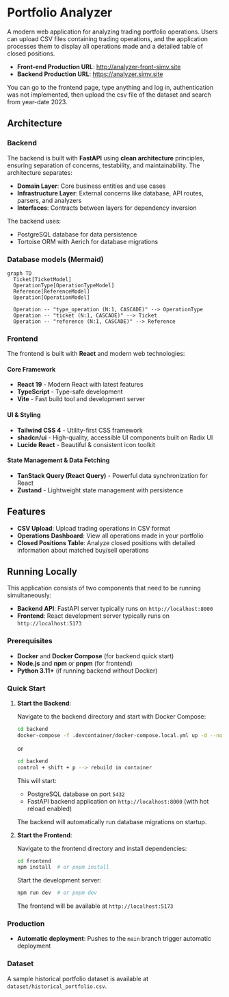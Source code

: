 # Portfolio Analyzer

A modern web application for analyzing trading portfolio operations. Users can upload CSV files containing trading operations, and the application processes them to display all operations made and a detailed table of closed positions.

- **Front-end Production URL**: http://analyzer-front-simv.site
- **Backend Production URL**: https://analyzer.simv.site

You can go to the frontend page, type anything and log in, authentication was not implemented, then upload the csv file of the dataset and search from year-date 2023.

## Architecture

### Backend

The backend is built with **FastAPI** using **clean architecture** principles, ensuring separation of concerns, testability, and maintainability. The architecture separates:

- **Domain Layer**: Core business entities and use cases
- **Infrastructure Layer**: External concerns like database, API routes, parsers, and analyzers
- **Interfaces**: Contracts between layers for dependency inversion

The backend uses:

- PostgreSQL database for data persistence
- Tortoise ORM with Aerich for database migrations

### Database models (Mermaid)

```mermaid
graph TD
  Ticket[TicketModel]
  OperationType[OperationTypeModel]
  Reference[ReferenceModel]
  Operation[OperationModel]

  Operation -- "type_operation (N:1, CASCADE)" --> OperationType
  Operation -- "ticket (N:1, CASCADE)" --> Ticket
  Operation -- "reference (N:1, CASCADE)" --> Reference
```

### Frontend

The frontend is built with **React** and modern web technologies:

#### Core Framework

- **React 19** - Modern React with latest features
- **TypeScript** - Type-safe development
- **Vite** - Fast build tool and development server

#### UI & Styling

- **Tailwind CSS 4** - Utility-first CSS framework
- **shadcn/ui** - High-quality, accessible UI components built on Radix UI
- **Lucide React** - Beautiful & consistent icon toolkit

#### State Management & Data Fetching

- **TanStack Query (React Query)** - Powerful data synchronization for React
- **Zustand** - Lightweight state management with persistence

## Features

- **CSV Upload**: Upload trading operations in CSV format
- **Operations Dashboard**: View all operations made in your portfolio
- **Closed Positions Table**: Analyze closed positions with detailed information about matched buy/sell operations

## Running Locally

This application consists of two components that need to be running simultaneously:

- **Backend API**: FastAPI server typically runs on `http://localhost:8000`
- **Frontend**: React development server typically runs on `http://localhost:5173`

### Prerequisites

- **Docker** and **Docker Compose** (for backend quick start)
- **Node.js** and **npm** or **pnpm** (for frontend)
- **Python 3.11+** (if running backend without Docker)

### Quick Start

1. **Start the Backend**:

   Navigate to the backend directory and start with Docker Compose:

   ```bash
   cd backend
   docker-compose -f .devcontainer/docker-compose.local.yml up -d --no-recreate
   ```

   or

   ```bash
   cd backend
   control + shift + p --> rebuild in container
   ```

   This will start:

   - PostgreSQL database on port `5432`
   - FastAPI backend application on `http://localhost:8000` (with hot reload enabled)

   The backend will automatically run database migrations on startup.

2. **Start the Frontend**:

   Navigate to the frontend directory and install dependencies:

   ```bash
   cd frontend
   npm install  # or pnpm install
   ```

   Start the development server:

   ```bash
   npm run dev  # or pnpm dev
   ```

   The frontend will be available at `http://localhost:5173`

### Production

- **Automatic deployment**: Pushes to the `main` branch trigger automatic deployment

### Dataset

A sample historical portfolio dataset is available at `dataset/historical_portfolio.csv`.
